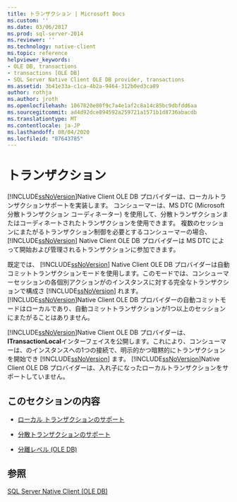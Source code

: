 ```yaml
---
title: トランザクション | Microsoft Docs
ms.custom: ''
ms.date: 03/06/2017
ms.prod: sql-server-2014
ms.reviewer: ''
ms.technology: native-client
ms.topic: reference
helpviewer_keywords:
- OLE DB, transactions
- transactions [OLE DB]
- SQL Server Native Client OLE DB provider, transactions
ms.assetid: 3b41e33a-c1ca-4b2a-9464-312b0ed3ca89
author: rothja
ms.author: jroth
ms.openlocfilehash: 1067820e80f9c7a4e1af2c8a14c85bc9dbfdd6aa
ms.sourcegitcommit: ad4d92dce894592a259721a1571b1d8736abacdb
ms.translationtype: MT
ms.contentlocale: ja-JP
ms.lasthandoff: 08/04/2020
ms.locfileid: "87643785"
---
```

# <a name="transactions"></a>トランザクション
  [!INCLUDE[ssNoVersion](../../includes/ssnoversion-md.md)]Native Client OLE DB プロバイダーは、ローカルトランザクションサポートを実装します。 コンシューマーは、MS DTC (Microsoft 分散トランザクション コーディネーター) を使用して、分散トランザクションまたはコーディネートされたトランザクションを使用できます。 複数のセッションにまたがるトランザクション制御を必要とするコンシューマーの場合、 [!INCLUDE[ssNoVersion](../../includes/ssnoversion-md.md)] Native Client OLE DB プロバイダーは MS DTC によって開始および管理されるトランザクションに参加できます。  
  
 既定では、 [!INCLUDE[ssNoVersion](../../includes/ssnoversion-md.md)] Native Client OLE DB プロバイダーは自動コミットトランザクションモードを使用します。このモードでは、コンシューマーセッションの各個別アクションがのインスタンスに対する完全なトランザクションで構成さ [!INCLUDE[ssNoVersion](../../includes/ssnoversion-md.md)] れます。 [!INCLUDE[ssNoVersion](../../includes/ssnoversion-md.md)]Native Client OLE DB プロバイダーの自動コミットモードはローカルであり、自動コミットトランザクションが1つ以上のセッションにまたがることはありません。  
  
 [!INCLUDE[ssNoVersion](../../includes/ssnoversion-md.md)]Native Client OLE DB プロバイダーは、 **ITransactionLocal**インターフェイスを公開します。これにより、コンシューマーは、のインスタンスへの1つの接続で、明示的かつ暗黙的にトランザクションを開始でき [!INCLUDE[ssNoVersion](../../includes/ssnoversion-md.md)] ます。 [!INCLUDE[ssNoVersion](../../includes/ssnoversion-md.md)]Native Client OLE DB プロバイダーは、入れ子になったローカルトランザクションをサポートしていません。  
  
## <a name="in-this-section"></a>このセクションの内容  
  
-   [ローカル トランザクションのサポート](supporting-local-transactions.md)  
  
-   [分散トランザクションのサポート](supporting-distributed-transactions.md)  
  
-   [分離レベル &#40;OLE DB&#41;](isolation-levels-ole-db.md)  
  
## <a name="see-also"></a>参照  
 [SQL Server Native Client &#40;OLE DB&#41;](../native-client/ole-db/sql-server-native-client-ole-db.md)  
  
  
